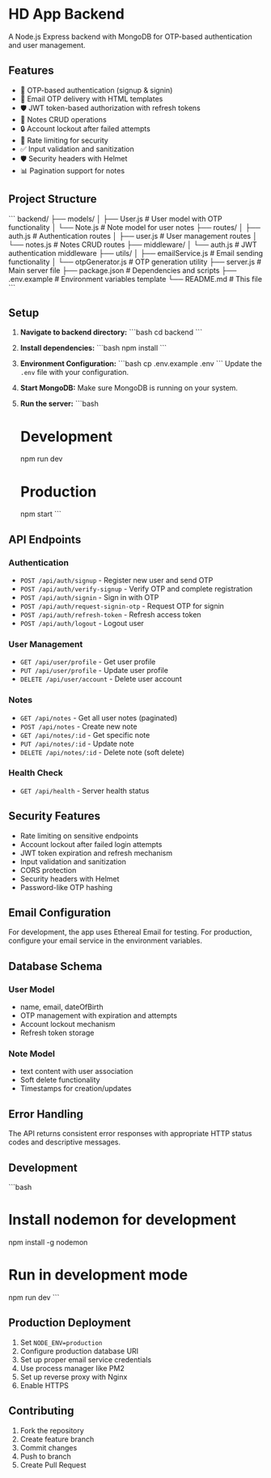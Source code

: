 # HD App Backend

A Node.js Express backend with MongoDB for OTP-based authentication and user management.

## Features

- 🔐 OTP-based authentication (signup & signin)
- 📧 Email OTP delivery with HTML templates
- 🛡️ JWT token-based authorization with refresh tokens
- 📝 Notes CRUD operations
- 🔒 Account lockout after failed attempts
- 🚦 Rate limiting for security
- ✅ Input validation and sanitization
- 🛡️ Security headers with Helmet
- 📊 Pagination support for notes

## Project Structure

\`\`\`
backend/
├── models/
│   ├── User.js          # User model with OTP functionality
│   └── Note.js          # Note model for user notes
├── routes/
│   ├── auth.js          # Authentication routes
│   ├── user.js          # User management routes
│   └── notes.js         # Notes CRUD routes
├── middleware/
│   └── auth.js          # JWT authentication middleware
├── utils/
│   ├── emailService.js  # Email sending functionality
│   └── otpGenerator.js  # OTP generation utility
├── server.js            # Main server file
├── package.json         # Dependencies and scripts
├── .env.example         # Environment variables template
└── README.md           # This file
\`\`\`

## Setup

1. **Navigate to backend directory:**
   \`\`\`bash
   cd backend
   \`\`\`

2. **Install dependencies:**
   \`\`\`bash
   npm install
   \`\`\`

3. **Environment Configuration:**
   \`\`\`bash
   cp .env.example .env
   \`\`\`
   Update the `.env` file with your configuration.

4. **Start MongoDB:**
   Make sure MongoDB is running on your system.

5. **Run the server:**
   \`\`\`bash
   # Development
   npm run dev
   
   # Production
   npm start
   \`\`\`

## API Endpoints

### Authentication
- `POST /api/auth/signup` - Register new user and send OTP
- `POST /api/auth/verify-signup` - Verify OTP and complete registration
- `POST /api/auth/signin` - Sign in with OTP
- `POST /api/auth/request-signin-otp` - Request OTP for signin
- `POST /api/auth/refresh-token` - Refresh access token
- `POST /api/auth/logout` - Logout user

### User Management
- `GET /api/user/profile` - Get user profile
- `PUT /api/user/profile` - Update user profile
- `DELETE /api/user/account` - Delete user account

### Notes
- `GET /api/notes` - Get all user notes (paginated)
- `POST /api/notes` - Create new note
- `GET /api/notes/:id` - Get specific note
- `PUT /api/notes/:id` - Update note
- `DELETE /api/notes/:id` - Delete note (soft delete)

### Health Check
- `GET /api/health` - Server health status

## Security Features

- Rate limiting on sensitive endpoints
- Account lockout after failed login attempts
- JWT token expiration and refresh mechanism
- Input validation and sanitization
- CORS protection
- Security headers with Helmet
- Password-like OTP hashing

## Email Configuration

For development, the app uses Ethereal Email for testing. For production, configure your email service in the environment variables.

## Database Schema

### User Model
- name, email, dateOfBirth
- OTP management with expiration and attempts
- Account lockout mechanism
- Refresh token storage

### Note Model
- text content with user association
- Soft delete functionality
- Timestamps for creation/updates

## Error Handling

The API returns consistent error responses with appropriate HTTP status codes and descriptive messages.

## Development

\`\`\`bash
# Install nodemon for development
npm install -g nodemon

# Run in development mode
npm run dev
\`\`\`

## Production Deployment

1. Set `NODE_ENV=production`
2. Configure production database URI
3. Set up proper email service credentials
4. Use process manager like PM2
5. Set up reverse proxy with Nginx
6. Enable HTTPS

## Contributing

1. Fork the repository
2. Create feature branch
3. Commit changes
4. Push to branch
5. Create Pull Request
